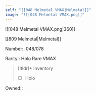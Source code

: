 ```yaml
---
self: "[[048 Melmetal VMAX|Melmetal]]"
image: "![[048 Melmetal VMAX.png]]"
---
```


![[048 Melmetal VMAX.png|360]]

[[809 Melmetal|Melmetal]]

Number:: 048/078

Rarity:: Holo Rare VMAX

> [!tldr]+ Inventory
> - [ ] Holo

Owned:: 

